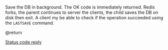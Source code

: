 

Save the DB in background. The OK code is immediately returned.
Redis forks, the parent continues to server the clients, the child
saves the DB on disk then exit. A client my be able to check if the
operation succeeded using the `LASTSAVE` command.

@return

[Status code reply][2]



[1]: /p/redis/wiki/LastsaveCommand
[2]: /p/redis/wiki/ReplyTypes